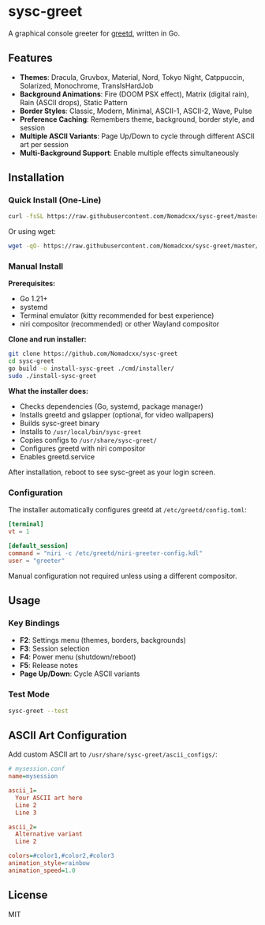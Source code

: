 # sysc-greet

A graphical console greeter for [greetd](https://git.sr.ht/~kennylevinsen/greetd), written in Go.

## Features

- **Themes**: Dracula, Gruvbox, Material, Nord, Tokyo Night, Catppuccin, Solarized, Monochrome, TransIsHardJob
- **Background Animations**: Fire (DOOM PSX effect), Matrix (digital rain), Rain (ASCII drops), Static Pattern
- **Border Styles**: Classic, Modern, Minimal, ASCII-1, ASCII-2, Wave, Pulse
- **Preference Caching**: Remembers theme, background, border style, and session
- **Multiple ASCII Variants**: Page Up/Down to cycle through different ASCII art per session
- **Multi-Background Support**: Enable multiple effects simultaneously

## Installation

### Quick Install (One-Line)

```bash
curl -fsSL https://raw.githubusercontent.com/Nomadcxx/sysc-greet/master/install.sh | sudo bash
```

Or using wget:

```bash
wget -qO- https://raw.githubusercontent.com/Nomadcxx/sysc-greet/master/install.sh | sudo bash
```

### Manual Install

**Prerequisites:**
- Go 1.21+
- systemd
- Terminal emulator (kitty recommended for best experience)
- niri compositor (recommended) or other Wayland compositor

**Clone and run installer:**

```bash
git clone https://github.com/Nomadcxx/sysc-greet
cd sysc-greet
go build -o install-sysc-greet ./cmd/installer/
sudo ./install-sysc-greet
```

**What the installer does:**
- Checks dependencies (Go, systemd, package manager)
- Installs greetd and gslapper (optional, for video wallpapers)
- Builds sysc-greet binary
- Installs to `/usr/local/bin/sysc-greet`
- Copies configs to `/usr/share/sysc-greet/`
- Configures greetd with niri compositor
- Enables greetd.service

After installation, reboot to see sysc-greet as your login screen.

### Configuration

The installer automatically configures greetd at `/etc/greetd/config.toml`:

```toml
[terminal]
vt = 1

[default_session]
command = "niri -c /etc/greetd/niri-greeter-config.kdl"
user = "greeter"
```

Manual configuration not required unless using a different compositor.

## Usage

### Key Bindings

- **F2**: Settings menu (themes, borders, backgrounds)
- **F3**: Session selection
- **F4**: Power menu (shutdown/reboot)
- **F5**: Release notes
- **Page Up/Down**: Cycle ASCII variants

### Test Mode

```bash
sysc-greet --test
```

## ASCII Art Configuration

Add custom ASCII art to `/usr/share/sysc-greet/ascii_configs/`:

```ini
# mysession.conf
name=mysession

ascii_1=
  Your ASCII art here
  Line 2
  Line 3

ascii_2=
  Alternative variant
  Line 2

colors=#color1,#color2,#color3
animation_style=rainbow
animation_speed=1.0
```

## License

MIT
